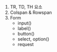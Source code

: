1. TR, TD, TH 요소
2. Colspan & Rowspan
3. Form
   - input()
   - label()
   - button()
   - select, option()
   - request

